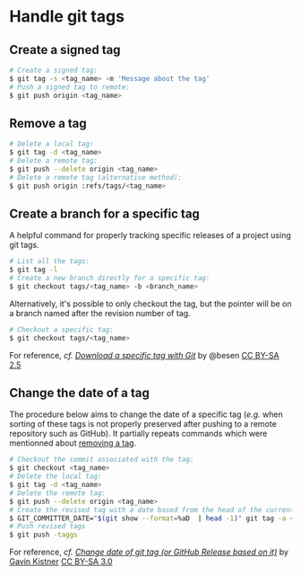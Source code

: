# Handle git tags

## Create a signed tag

```bash
# Create a signed tag:
$ git tag -s <tag_name> -m 'Message about the tag'
# Push a signed tag to remote:
$ git push origin <tag_name>
```

## Remove a tag

```bash
# Delete a local tag:
$ git tag -d <tag_name>
# Delete a remote tag:
$ git push --delete origin <tag_name>
# Delete a remote tag (alternative method):
$ git push origin :refs/tags/<tag_name>
```

## Create a branch for a specific tag

A helpful command for properly tracking specific releases of a project using git tags.

```bash
# List all the tags:
$ git tag -l
# Create a new branch directly for a specific tag:
$ git checkout tags/<tag_name> -b <branch_name>
```

Alternatively, it's possible to only checkout the tag, but the pointer will be on a branch named after the revision number of tag.

```bash
# Checkout a specific tag:
$ git checkout tags/<tag_name>
```

For reference, _cf._ [_Download a specific tag with Git_](https://stackoverflow.com/a/792027) by @besen [CC BY-SA 2.5](https://creativecommons.org/licenses/by-sa/2.5/)

## Change the date of a tag

The procedure below aims to change the date of a specific tag (_e.g._ when sorting of these tags is not properly preserved after pushing to a remote repository such as GitHub). It partially repeats commands which were mentionned about [removing a tag](##remove-a-tag).

```bash
# Checkout the commit associated with the tag:
$ git checkout <tag_name>
# Delete the local tag:
$ git tag -d <tag_name>
# Delete the remote tag:
$ git push --delete origin <tag_name>
# Create the revised tag with a date based from the head of the current checkout:
$ GIT_COMMITTER_DATE="$(git show --format=%aD  | head -1)" git tag -a <tag_name> -m "Add retroactively a tag for version <tag_name>"
# Push revised tags
$ git push -taggs
```

For reference, _cf._ [_Change date of git tag (or GitHub Release based on it)_](https://stackoverflow.com/a/21741848) by [Gavin Kistner](https://github.com/Phrogz) [CC BY-SA 3.0](https://creativecommons.org/licenses/by-sa/3.0/)
